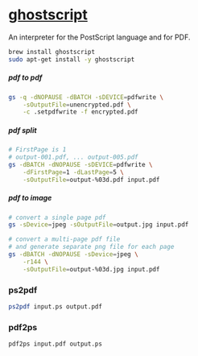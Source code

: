 # [ghostscript](https://www.ghostscript.com/)

An interpreter for the PostScript language and for PDF.

```bash
brew install ghostscript
sudo apt-get install -y ghostscript
```

##### pdf to pdf

```bash
gs -q -dNOPAUSE -dBATCH -sDEVICE=pdfwrite \
    -sOutputFile=unencrypted.pdf \
    -c .setpdfwrite -f encrypted.pdf
```

##### pdf split

```bash
# FirstPage is 1
# output-001.pdf, ... output-005.pdf
gs -dBATCH -dNOPAUSE -sDEVICE=pdfwrite \
    -dFirstPage=1 -dLastPage=5 \
    -sOutputFile=output-%03d.pdf input.pdf
```

##### pdf to image

```bash
# convert a single page pdf
gs -sDevice=jpeg -sOutputFile=output.jpg input.pdf

# convert a multi-page pdf file 
# and generate separate png file for each page
gs -dBATCH -dNOPAUSE -sDevice=jpeg \
    -r144 \
    -sOutputFile=output-%03d.jpg input.pdf
```

### ps2pdf

```bash
ps2pdf input.ps output.pdf
```

### pdf2ps

```bash
pdf2ps input.pdf output.ps
```

